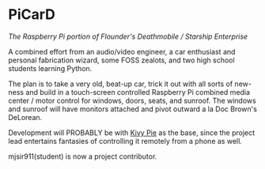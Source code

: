 # PiCarD
_The Raspberry Pi portion of Flounder's Deathmobile / Starship Enterprise_

A combined effort from an audio/video engineer, a car enthusiast and personal 
fabrication wizard, some FOSS zealots, and two high school students learning
Python.

The plan is to take a very old, beat-up car, trick it out with all sorts of
new-ness and build in a touch-screen controlled Raspberry Pi combined media
center / motor control for windows, doors, seats, and sunroof. The windows
and sunroof will have monitors attached and pivot outward a la Doc Brown's
DeLorean.

Development will PROBABLY be with [Kivy Pie](http://kivypie.mitako.eu/) as
the base, since the project lead entertains fantasies of controlling it
remotely from a phone as well.

mjsir911(student) is now a project contributor.
